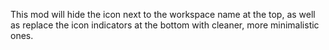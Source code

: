
This mod will hide the icon next to the workspace name at the top, as well as replace the icon indicators at the bottom with cleaner, more minimalistic ones.

